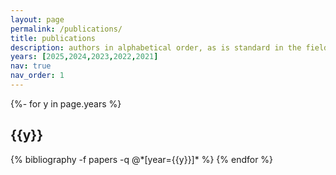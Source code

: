 ```yaml
---
layout: page
permalink: /publications/
title: publications
description: authors in alphabetical order, as is standard in the field
years: [2025,2024,2023,2022,2021]
nav: true
nav_order: 1
---
```

<!-- _pages/publications.md -->
<div class="publications">

{%- for y in page.years %}
  <h2 class="year">{{y}}</h2>
  {% bibliography -f papers -q @*[year={{y}}]* %}
{% endfor %}

</div>
